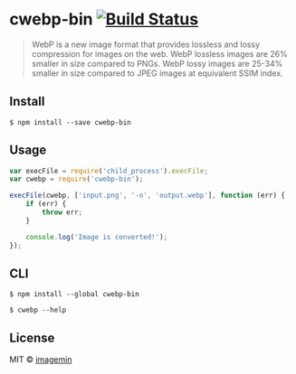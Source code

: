 # cwebp-bin [![Build Status](https://travis-ci.org/imagemin/cwebp-bin.svg?branch=master)](https://travis-ci.org/imagemin/cwebp-bin)

> WebP is a new image format that provides lossless and lossy compression for images on the web. WebP lossless images are 26% smaller in size compared to PNGs. WebP lossy images are 25-34% smaller in size compared to JPEG images at equivalent SSIM index.


## Install

```
$ npm install --save cwebp-bin
```


## Usage

```js
var execFile = require('child_process').execFile;
var cwebp = require('cwebp-bin');

execFile(cwebp, ['input.png', '-o', 'output.webp'], function (err) {
	if (err) {
		throw err;
	}

	console.log('Image is converted!');
});
```


## CLI

```
$ npm install --global cwebp-bin
```

```
$ cwebp --help
```


## License

MIT © [imagemin](https://github.com/imagemin)
